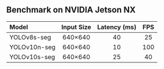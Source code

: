 ## Benchmark on NVIDIA Jetson NX

| Model          | Input Size | Latency (ms) | FPS |
|:---------------|:---------:|:-----------:|:-----------:|
| YOLOv8s-seg    | 640×640   | 40          |  25|
| YOLOv10n-seg   | 640×640   | 10          |  100|
| YOLOv10s-seg   | 640×640   | 25          |  40|



